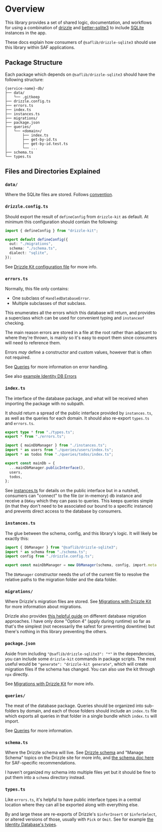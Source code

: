 # Overview

This library provides a set of shared logic, documentation, and workflows for using a combination of [drizzle](https://orm.drizzle.team/) and [better-sqlite3](https://www.npmjs.com/package/better-sqlite3) to include [SQLite](https://sqlite.org/index.html) instances in the app.

These docs explain how consumers of `@saflib/drizzle-sqlite3` should use this library within SAF applications.

## Package Structure

Each package which depends on `@saflib/drizzle-sqlite3` should have the following structure:

```
{service-name}-db/
├── data/
│   └── .gitkeep
├── drizzle.config.ts
├── errors.ts
├── index.ts
├── instances.ts
├── migrations/
├── package.json
├── queries/
│   └── <domain>/
│       ├── index.ts
│       ├── get-by-id.ts
│       ├── get-by-id.test.ts
│       └── ...
├── schema.ts
└── types.ts
```

## Files and Directories Explained

### `data/`

Where the SQLite files are stored. Follows [convention](../../conventions.md#container-volumes).

### `drizzle.config.ts`

Should export the result of `defineConfig` from `drizzle-kit` as default. At minimum this configuration should contain the following:

```typescript
import { defineConfig } from "drizzle-kit";

export default defineConfig({
  out: "./migrations",
  schema: "./schema.ts",
  dialect: "sqlite",
});
```

See [Drizzle Kit configuration file](https://orm.drizzle.team/docs/drizzle-config-file) for more info.

### `errors.ts`

Normally, this file only contains:

- One subclass of `HandledDatabaseError`.
- Multiple subclasses of _that_ subclass.

This enumerates all the errors which this database will return, and provides a superclass which can be used for convenient typing and `instanceof` checking.

The main reason errors are stored in a file at the root rather than adjacent to where they're thrown, is mainly so it's easy to export them since consumers will need to reference them.

Errors _may_ define a constructor and custom values, however that is often not required.

See [Queries](./03-queries.md) for more information on error handling.

See also [example Identity DB Errors](https://github.com/sderickson/saflib/blob/f1864114bbd38b20996ea0dfe486767dff42d3b2/identity/identity-db/errors.ts)

### `index.ts`

The interface of the database package, and what will be received when importing the package with no subpath.

It should return a spread of the public interface provided by `instances.ts`, as well as the queries for each domain. It should also re-export `types.ts` and `errors.ts`.

```typescript
export type * from "./types.ts";
export * from "./errors.ts";

import { mainDbManager } from "./instances.ts";
import * as users from "./queries/users/index.ts";
import * as todos from "./queries/todos/index.ts";

export const mainDb = {
  ...mainDbManager.publicInterface(),
  users,
  todos,
};
```

See [instances.ts](https://github.com/sderickson/saflib/blob/main/drizzle-sqlite3/instances.ts) for details on the public interface but in a nutshell, consumers can "connect" to the file (or in-memory) db instance and receive a `DbKey` which they can pass to queries. This keeps queries simple (in that they don't need to be associated our bound to a specific instance) and prevents direct access to the database by consumers.

### `instances.ts`

The glue between the schema, config, and this library's logic. It will likely be exactly this:

```typescript
import { DbManager } from "@saflib/drizzle-sqlite3";
import * as schema from "./schema.ts";
import config from "./drizzle.config.ts";

export const mainDbManager = new DbManager(schema, config, import.meta.url);
```

The `DbManager` constructor needs the url of the current file to resolve the relative paths to the migration folder and the data folder.

### `migrations/`

Where Drizzle's migration files are stored. See [Migrations with Drizzle Kit](https://orm.drizzle.team/docs/kit-overview) for more information about migrations.

Drizzle also provides [this helpful guide](https://orm.drizzle.team/docs/migrations) on different database migration approaches. I have only done "Option 4" (apply during runtime) so far as that's the simplest (not necessarily the safest for preventing downtime) but there's nothing in this library preventing the others.

### `package.json`

Aside from including `"@saflib/drizzle-sqlite3": "*"` in the dependencies, you can include some `drizzle-kit` commands in package scripts. The most useful would be `"generate": "drizzle-kit generate"`, which will create migration files if the schema has changed. You can also use the kit through `npx` directly.

See [Migrations with Drizzle Kit](https://orm.drizzle.team/docs/kit-overview) for more info.

### `queries/`

The meat of the database package. Queries should be organized into sub-folders by domain, and each of those folders should include an `index.ts` file which exports all queries in that folder in a single bundle which `index.ts` will import.

See [Queries](./03-queries.md) for more information.

### `schema.ts`

Where the Drizzle schema will live. See [Drizzle schema](https://orm.drizzle.team/docs/sql-schema-declaration) and "Manage Schema" topics on the Drizzle site for more info, and [the schema doc here](./02-schema.md) for SAF-specific recommendations.

I haven't organized my schema into multiple files yet but it should be fine to put them into a `schema` directory instead.

### `types.ts`

Like `errors.ts`, it's helpful to have public interface types in a central location where they can all be exported along with everything else.

By and large these are re-exports of Drizzle's `$inferInsert` or `$inferSelect`, or altered versions of those, usually with `Pick` or `Omit`. See for example [the Identity Database's types](https://github.com/sderickson/saflib/blob/e75a8597ae497ea8d422dab1a1e96f41792b85ba/identity/identity-db/types.ts).
